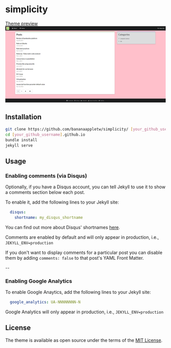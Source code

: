 # simplicity

[Theme preview](https://bananaappletw.github.io/)
![simplicity theme preview](/screenshot.png)

## Installation

```bash
git clone https://github.com/bananaappletw/simplicity/ [your_github_username].github.io
cd [your_github_username].github.io
bundle install
jekyll serve
```

## Usage

### Enabling comments (via Disqus)

Optionally, if you have a Disqus account, you can tell Jekyll to use it to show a comments section below each post.

To enable it, add the following lines to your Jekyll site:

```yaml
  disqus:
    shortname: my_disqus_shortname
```

You can find out more about Disqus' shortnames [here](https://help.disqus.com/customer/portal/articles/466208).

Comments are enabled by default and will only appear in production, i.e., `JEKYLL_ENV=production`

If you don't want to display comments for a particular post you can disable them by adding `comments: false` to that post's YAML Front Matter.

--

### Enabling Google Analytics

To enable Google Anaytics, add the following lines to your Jekyll site:

```yaml
  google_analytics: UA-NNNNNNNN-N
```

Google Analytics will only appear in production, i.e., `JEKYLL_ENV=production`

## License

The theme is available as open source under the terms of the [MIT License](https://opensource.org/licenses/MIT).
